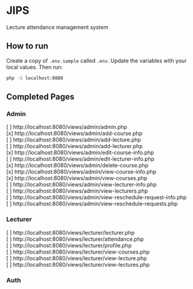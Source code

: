 # JIPS
Lecture attendance management system

## How to run
Create a copy of `.env.sample` called `.env`. Update the variables with your local values.
Then run:
```bash
php -S localhost:8080
```

## Completed Pages
### Admin
[ ] http://localhost:8080/views/admin/admin.php  
[x] http://localhost:8080/views/admin/add-course.php  
[ ] http://localhost:8080/views/admin/add-lecture.php  
[ ] http://localhost:8080/views/admin/add-lecturer.php  
[x] http://localhost:8080/views/admin/edit-course-info.php  
[ ] http://localhost:8080/views/admin/edit-lecturer-info.php  
[x] http://localhost:8080/views/admin/delete-course.php  
[x] http://localhost:8080/views/admin/view-course-info.php  
[x] http://localhost:8080/views/admin/view-courses.php  
[ ] http://localhost:8080/views/admin/view-lecturer-info.php  
[ ] http://localhost:8080/views/admin/view-lecturers.php  
[ ] http://localhost:8080/views/admin/view-reschedule-request-info.php  
[ ] http://localhost:8080/views/admin/view-reschedule-requests.php  

### Lecturer
[ ] http://localhost:8080/views/lecturer/lecturer.php  
[ ] http://localhost:8080/views/lecturer/attendance.php  
[ ] http://localhost:8080/views/lecturer/profile.php  
[ ] http://localhost:8080/views/lecturer/view-courses.php  
[ ] http://localhost:8080/views/lecturer/view-lecture.php  
[ ] http://localhost:8080/views/lecturer/view-lectures.php  

### Auth
<!-- [ ] http://localhost:8080/views/admin/lecturer-siginin.php -->

